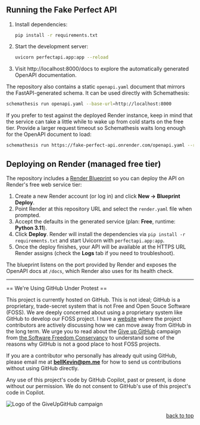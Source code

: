 <a name="readme-top"></a>

# 

## Running the Fake Perfect API

1. Install dependencies:
   ```bash
   pip install -r requirements.txt
   ```
2. Start the development server:
   ```bash
   uvicorn perfectapi.app:app --reload
   ```
3. Visit http://localhost:8000/docs to explore the automatically generated OpenAPI documentation.

The repository also contains a static `openapi.yaml` document that mirrors the FastAPI-generated schema. It can be used directly with Schemathesis:

```bash
schemathesis run openapi.yaml --base-url=http://localhost:8000
```

If you prefer to test against the deployed Render instance, keep in mind that the service can take a little while to wake up from cold starts on the free tier. Provide a larger request timeout so Schemathesis waits long enough for the OpenAPI document to load:

```bash
schemathesis run https://fake-perfect-api.onrender.com/openapi.yaml --request-timeout=30
```

## Deploying on Render (managed free tier)

The repository includes a [Render Blueprint](render.yaml) so you can deploy the API on Render's free web service tier:

1. Create a new Render account (or log in) and click **New → Blueprint Deploy**.
2. Point Render at this repository URL and select the `render.yaml` file when prompted.
3. Accept the defaults in the generated service (plan: **Free**, runtime: **Python 3.11**).
4. Click **Deploy**. Render will install the dependencies via `pip install -r requirements.txt` and start Uvicorn with `perfectapi.app:app`.
5. Once the deploy finishes, your API will be available at the HTTPS URL Render assigns (check the **Logs** tab if you need to troubleshoot).

The blueprint listens on the port provided by Render and exposes the OpenAPI docs at `/docs`, which Render also uses for its health check.

--------------------------------------------------------------------------------------------------------------------------
== We're Using GitHub Under Protest ==

This project is currently hosted on GitHub.  This is not ideal; GitHub is a
proprietary, trade-secret system that is not Free and Open Souce Software
(FOSS).  We are deeply concerned about using a proprietary system like GitHub
to develop our FOSS project. I have a [website](https://bellKevin.me) where the
project contributors are actively discussing how we can move away from GitHub
in the long term.  We urge you to read about the [Give up GitHub](https://GiveUpGitHub.org) campaign 
from [the Software Freedom Conservancy](https://sfconservancy.org) to understand some of the reasons why GitHub is not 
a good place to host FOSS projects.

If you are a contributor who personally has already quit using GitHub, please
email me at **bellKevin@pm.me** for how to send us contributions without
using GitHub directly.

Any use of this project's code by GitHub Copilot, past or present, is done
without our permission.  We do not consent to GitHub's use of this project's
code in Copilot.

![Logo of the GiveUpGitHub campaign](https://sfconservancy.org/img/GiveUpGitHub.png)

<p align="right"><a href="#readme-top">back to top</a></p>
